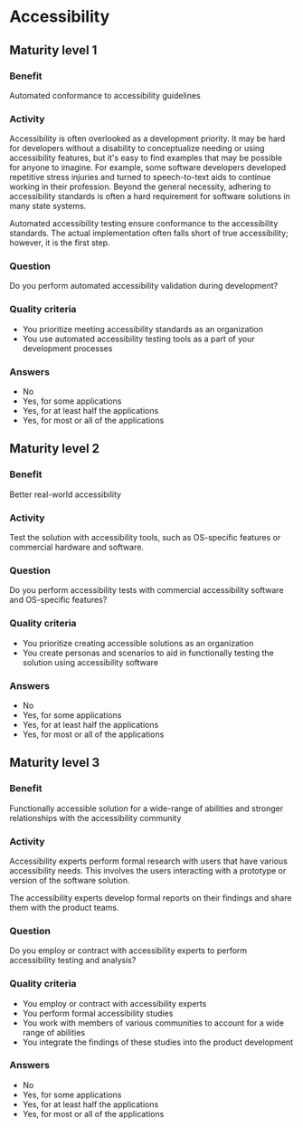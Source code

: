 # Accessibility

## Maturity level 1

### Benefit

Automated conformance to accessibility guidelines

### Activity

Accessibility is often overlooked as a development priority. It may be hard for developers without a disability to conceptualize needing or using accessibility features, but it's easy to find examples that may be possible for anyone to imagine. For example, some software developers developed repetitive stress injuries and turned to speech-to-text aids to continue working in their profession. Beyond the general necessity, adhering to accessibility standards is often a hard requirement for software solutions in many state systems.

Automated accessibility testing ensure conformance to the accessibility standards. The actual implementation often falls short of true accessibility; however, it is the first step.

### Question

Do you perform automated accessibility validation during development?

### Quality criteria

- You prioritize meeting accessibility standards as an organization
- You use automated accessibility testing tools as a part of your development processes

### Answers

- No
- Yes, for some applications
- Yes, for at least half the applications
- Yes, for most or all of the applications

## Maturity level 2

### Benefit

Better real-world accessibility

### Activity

Test the solution with accessibility tools, such as OS-specific features or commercial hardware and software.

### Question

Do you perform accessibility tests with commercial accessibility software and OS-specific features?

### Quality criteria

- You prioritize creating accessible solutions as an organization
- You create personas and scenarios to aid in functionally testing the solution using accessibility software

### Answers

- No
- Yes, for some applications
- Yes, for at least half the applications
- Yes, for most or all of the applications

## Maturity level 3

### Benefit

Functionally accessible solution for a wide-range of abilities and stronger relationships with the accessibility community

### Activity

Accessibility experts perform formal research with users that have various accessibility needs. This involves the users interacting with a prototype or version of the software solution.

The accessibility experts develop formal reports on their findings and share them with the product teams.

### Question

Do you employ or contract with accessibility experts to perform accessibility testing and analysis?

### Quality criteria

- You employ or contract with accessibility experts
- You perform formal accessibility studies
- You work with members of various communities to account for a wide range of abilities
- You integrate the findings of these studies into the product development

### Answers

- No
- Yes, for some applications
- Yes, for at least half the applications
- Yes, for most or all of the applications